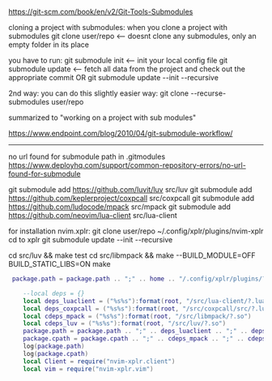 https://git-scm.com/book/en/v2/Git-Tools-Submodules


cloning a project with submodules:
when you clone a project with submodules
git clone user/repo <-- doesnt clone any submodules, only an empty folder in its place

you have to run:
git submodule init <-- init your local config file
git submodule update <-- fetch all data from the project and check out the appropriate commit 
OR
git submodule update --init --recursive



2nd way: 
you can do this slightly easier way:
git clone --recurse-submodules user/repo

summarized to "working on a project with sub modules"


https://www.endpoint.com/blog/2010/04/git-submodule-workflow/


___
no url found for submodule path in .gitmodules
https://www.deployhq.com/support/common-repository-errors/no-url-found-for-submodule



git submodule add https://github.com/luvit/luv src/luv
git submodule add https://github.com/keplerproject/coxpcall src/coxpcall
git submodule add https://github.com/ludocode/mpack src/mpack
git submodule add https://github.com/neovim/lua-client src/lua-client



for installation nvim.xplr:
git clone user/repo ~/.config/xplr/plugins/nvim-xplr
cd to xplr 
git submodule update --init --recursive

cd src/luv && make test
cd src/libmpack && make
--BUILD_MODULE=OFF BUILD_STATIC_LIBS=ON make



```lua
 package.path = package.path .. ";" .. home .. "/.config/xplr/plugins/?.lua"

    --local deps = {}
    local deps_luaclient = ("%s%s"):format(root, "/src/lua-client/?.lua")
    local deps_coxpcall = ("%s%s"):format(root, "/src/coxpcall/src/?.lua")
    local cdeps_mpack = ("%s%s"):format(root, "/src/libmpack/?.so")
    local cdeps_luv = ("%s%s"):format(root, "/src/luv/?.so")
    package.path = package.path .. ";" .. deps_luaclient .. ";" .. deps_coxpcall
    package.cpath = package.cpath .. ";" .. cdeps_mpack .. ";" .. cdeps_luv
    log(package.path)
    log(package.cpath)
    local Client = require("nvim-xplr.client")
    local vim = require("nvim-xplr.vim")


```